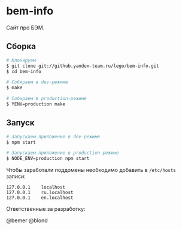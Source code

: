 bem-info
========

Сайт про БЭМ. 

Сборка
------

```sh
# Клонируем
$ git clone git://github.yandex-team.ru/lego/bem-info.git
$ cd bem-info

# Собираем в dev-режиме
$ make

# Собираем в production-режиме
$ YENV=production make
```

Запуск
------

```sh
# Запускаем приложение в dev-режиме
$ npm start

# Запускаем приложение в production-режиме
$ NODE_ENV=production npm start
```

Чтобы заработали поддомены необходимо добавить в `/etc/hosts` записи:

```
127.0.0.1    localhost
127.0.0.1    ru.localhost
127.0.0.1    en.localhost
```
Ответственные за разработку:

@bemer
@blond